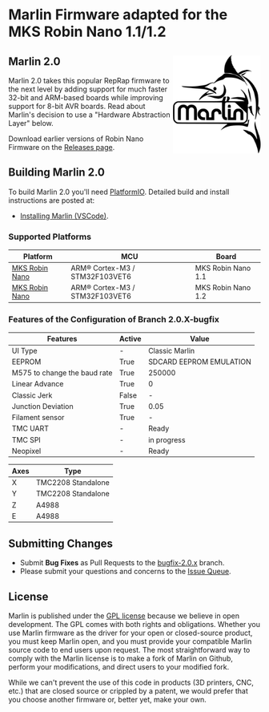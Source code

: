 # Marlin Firmware adapted for the MKS Robin Nano 1.1/1.2


## Marlin 2.0<img align="right" width=175 src="buildroot/share/pixmaps/logo/marlin-250.png" />


Marlin 2.0 takes this popular RepRap firmware to the next level by adding support for much faster 32-bit and ARM-based boards while improving support for 8-bit AVR boards. Read about Marlin's decision to use a "Hardware Abstraction Layer" below.

Download earlier versions of Robin Nano Firmware on the [Releases page](https://github.com/le3tspeak/Marlin-2.0.X-Sapphire-PRO/releases).

## Building Marlin 2.0

To build Marlin 2.0 you'll need [PlatformIO](http://docs.platformio.org/en/latest/ide.html#platformio-ide). Detailed build and install instructions are posted at:

 
  - [Installing Marlin (VSCode)](http://marlinfw.org/docs/basics/install_platformio_vscode.html).

### Supported Platforms

  Platform|MCU| Board
  --------|---|-------
  [MKS Robin Nano](https://makerbase.com.cn/en/)|ARM® Cortex-M3 / STM32F103VET6| MKS Robin Nano 1.1 
  [MKS Robin Nano](https://makerbase.com.cn/en/)|ARM® Cortex-M3 / STM32F103VET6| MKS Robin Nano 1.2
  
### Features of the Configuration of Branch 2.0.X-bugfix

  Features|Active|Value
  --------|------|-----
  UI Type|-|Classic Marlin
  EEPROM|True|SDCARD EEPROM EMULATION
  M575 to change the baud rate|True|250000
  Linear Advance|True|0
  Classic Jerk|False|-
  Junction Deviation|True|0.05
  Filament sensor|True|-
  TMC UART|-|Ready
  TMC SPI|-|in progress
  Neopixel|-|Ready

  Axes|Type
  ----|----
  X|TMC2208 Standalone
  Y|TMC2208 Standalone
  Z|A4988
  E|A4988


  
## Submitting Changes

- Submit **Bug Fixes** as Pull Requests to the [bugfix-2.0.x](https://github.com/le3tspeak/Marlin-2.0.X-Sapphire-PRO/tree/2.0.X-bugfix) branch.
- Please submit your questions and concerns to the [Issue Queue](https://github.com/le3tspeak/Marlin-2.0.X-Sapphire-PRO/issues).




## License

Marlin is published under the [GPL license](/LICENSE) because we believe in open development. The GPL comes with both rights and obligations. Whether you use Marlin firmware as the driver for your open or closed-source product, you must keep Marlin open, and you must provide your compatible Marlin source code to end users upon request. The most straightforward way to comply with the Marlin license is to make a fork of Marlin on Github, perform your modifications, and direct users to your modified fork.

While we can't prevent the use of this code in products (3D printers, CNC, etc.) that are closed source or crippled by a patent, we would prefer that you choose another firmware or, better yet, make your own.
